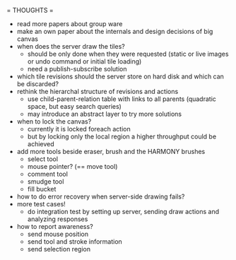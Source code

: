 = THOUGHTS =
* read more papers about group ware
* make an own paper about the internals and design decisions of big canvas
* when does the server draw the tiles?
  * should be only done when they were requested (static or live images or undo command or initial tile loading)
  * need a publish-subscribe solution
* which tile revisions should the server store on hard disk and which can be discarded?
* rethink the hierarchal structure of revisions and actions
  * use child-parent-relation table with links to all parents (quadratic space, but easy search queries)
  * may introduce an abstract layer to try more solutions
* when to lock the canvas?
  * currently it is locked foreach action
  * but by locking only the local region a higher throughput could be achieved
* add more tools beside eraser, brush and the HARMONY brushes
  * select tool
  * mouse pointer? (== move tool)
  * comment tool
  * smudge tool
  * fill bucket
* how to do error recovery when server-side drawing fails?
* more test cases!
  * do integration test by setting up server, sending draw actions and analyzing responses
* how to report awareness?
  * send mouse position
  * send tool and stroke information
  * send selection region